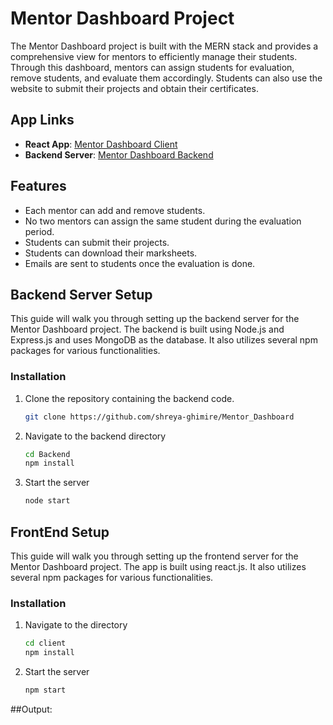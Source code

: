 # Mentor Dashboard Project

The Mentor Dashboard project is built with the MERN stack and provides a comprehensive view for mentors to efficiently manage their students. Through this dashboard, mentors can assign students for evaluation, remove students, and evaluate them accordingly. Students can also use the website to submit their projects and obtain their certificates.

## App Links

- **React App**: [Mentor Dashboard Client](https://mentor-dashboard-client-final.onrender.com/)
- **Backend Server**: [Mentor Dashboard Backend](https://mentor-dashboard-1.onrender.com/mentor)

## Features

- Each mentor can add and remove students.
- No two mentors can assign the same student during the evaluation period.
- Students can submit their projects.
- Students can download their marksheets.
- Emails are sent to students once the evaluation is done.

## Backend Server Setup

This guide will walk you through setting up the backend server for the Mentor Dashboard project. The backend is built using Node.js and Express.js and uses MongoDB as the database. It also utilizes several npm packages for various functionalities.

### Installation

1. Clone the repository containing the backend code.
   ```bash
   git clone https://github.com/shreya-ghimire/Mentor_Dashboard
2. Navigate to the backend directory
   ```bash
   cd Backend
   npm install
3. Start the server
   ```bash
   node start
   

## FrontEnd  Setup

This guide will walk you through setting up the frontend server for the Mentor Dashboard project. The app is built using react.js. It also utilizes several npm packages for various functionalities.

### Installation
1. Navigate to the directory
   ```bash
   cd client
   npm install
3. Start the server
   ```bash
   npm start
##Output:
